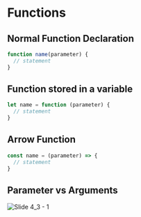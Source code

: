 # Functions

## Normal Function Declaration

```javascript
function name(parameter) {
  // statement
}
```

## Function stored in a variable

```javascript
let name = function (parameter) {
  // statement
}
```

## Arrow Function

```javascript
const name = (parameter) => {
  // statement
}
```

## Parameter vs Arguments

![Slide 4_3 - 1](https://user-images.githubusercontent.com/59008917/156540500-02eea6ff-a671-4b71-8805-3391272fe29b.png)
